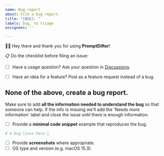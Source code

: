 ```yaml
---
name: Bug report
about: File a bug report.
title: "[BUG]: "
labels: bug, to triage
assignees: ''

---
```


✌🏻 Hey there and thank you for using **PromptDifter**!

📋 Do the checklist before filing an issue:

- [ ] Have a usage question? Ask your question in [Discussions](https://github.com/Code-and-Sorts/PromptDrifter/discussions).
- [ ] Have an idea for a feature? Post as a feature request instead of a bug.


None of the above, create a bug report.
------------------------------------------------------------------

Make sure to add **all the information needed to understand the bug** so that someone can help. If the info is missing we'll add the 'Needs more information' label and close the issue until there is enough information.

- [ ] Provide a **minimal code snippet** example that reproduces the bug.
```python
# A bug lives here 🐛
```
- [ ] Provide **screenshots** where appropriate.
- [ ] OS type and version (e.g. macOS 15.3).
